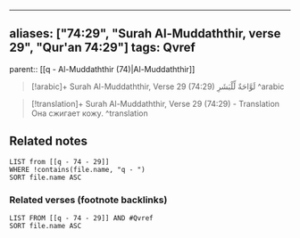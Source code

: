 
---
aliases: ["74:29", "Surah Al-Muddaththir, verse 29", "Qur'an 74:29"]
tags: Qvref
---

parent:: [[q - Al-Muddaththir (74)|Al-Muddaththir]]

> [!arabic]+ Surah Al-Muddaththir, Verse 29 (74:29)
> <span class="quran-arabic">لَوَّاحَةٌ لِّلْبَشَرِ</span>
^arabic

> [!translation]+ Surah Al-Muddaththir, Verse 29 (74:29) - Translation
> Она сжигает кожу.
^translation



## Related notes
```dataview
LIST from [[q - 74 - 29]]
WHERE !contains(file.name, "q - ")
SORT file.name ASC
```

### Related verses (footnote backlinks)
```dataview
LIST FROM [[q - 74 - 29]] AND #Qvref
SORT file.name ASC
```


